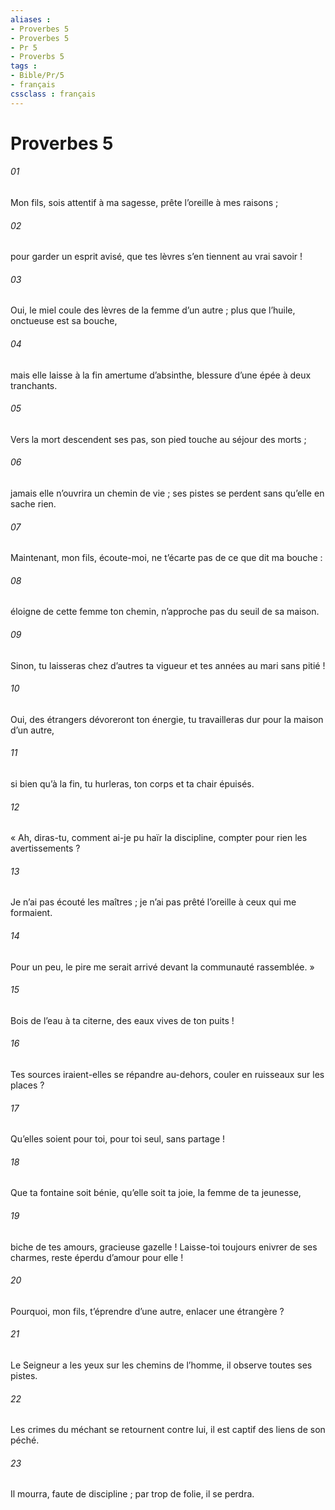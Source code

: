 ```yaml
---
aliases : 
- Proverbes 5
- Proverbes 5
- Pr 5
- Proverbs 5
tags : 
- Bible/Pr/5
- français
cssclass : français
---
```


# Proverbes 5

###### 01
Mon fils, sois attentif à ma sagesse,
prête l’oreille à mes raisons ;
###### 02
pour garder un esprit avisé,
que tes lèvres s’en tiennent au vrai savoir !
###### 03
Oui, le miel coule des lèvres de la femme d’un autre ;
plus que l’huile, onctueuse est sa bouche,
###### 04
mais elle laisse à la fin amertume d’absinthe,
blessure d’une épée à deux tranchants.
###### 05
Vers la mort descendent ses pas,
son pied touche au séjour des morts ;
###### 06
jamais elle n’ouvrira un chemin de vie ;
ses pistes se perdent sans qu’elle en sache rien.
###### 07
Maintenant, mon fils, écoute-moi,
ne t’écarte pas de ce que dit ma bouche :
###### 08
éloigne de cette femme ton chemin,
n’approche pas du seuil de sa maison.
###### 09
Sinon, tu laisseras chez d’autres ta vigueur
et tes années au mari sans pitié !
###### 10
Oui, des étrangers dévoreront ton énergie,
tu travailleras dur pour la maison d’un autre,
###### 11
si bien qu’à la fin, tu hurleras,
ton corps et ta chair épuisés.
###### 12
« Ah, diras-tu, comment ai-je pu haïr la discipline,
compter pour rien les avertissements ?
###### 13
Je n’ai pas écouté les maîtres ;
je n’ai pas prêté l’oreille à ceux qui me formaient.
###### 14
Pour un peu, le pire me serait arrivé
devant la communauté rassemblée. »
###### 15
Bois de l’eau à ta citerne,
des eaux vives de ton puits !
###### 16
Tes sources iraient-elles se répandre au-dehors,
couler en ruisseaux sur les places ?
###### 17
Qu’elles soient pour toi,
pour toi seul, sans partage !
###### 18
Que ta fontaine soit bénie,
qu’elle soit ta joie, la femme de ta jeunesse,
###### 19
biche de tes amours, gracieuse gazelle !
Laisse-toi toujours enivrer de ses charmes,
reste éperdu d’amour pour elle !
###### 20
Pourquoi, mon fils, t’éprendre d’une autre,
enlacer une étrangère ?
###### 21
Le Seigneur a les yeux sur les chemins de l’homme,
il observe toutes ses pistes.
###### 22
Les crimes du méchant se retournent contre lui,
il est captif des liens de son péché.
###### 23
Il mourra, faute de discipline ;
par trop de folie, il se perdra.
